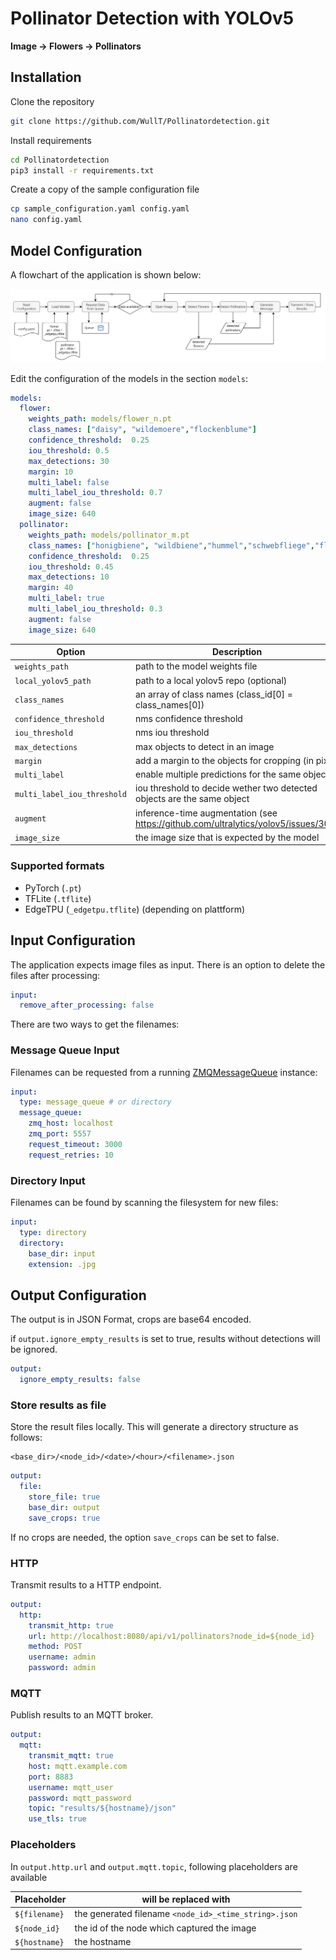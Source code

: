 # Pollinator Detection with YOLOv5

**Image &rarr; Flowers &rarr; Pollinators**

## Installation

Clone the repository
```sh
git clone https://github.com/WullT/Pollinatordetection.git
```

Install requirements
```sh
cd Pollinatordetection
pip3 install -r requirements.txt
```

Create a copy of the sample configuration file
```sh
cp sample_configuration.yaml config.yaml
nano config.yaml
```

## Model Configuration

A flowchart of the application is shown below:

![flowchart](images/flowchart.png)

Edit the configuration of the models in the section `models`:

```yaml
models:
  flower:
    weights_path: models/flower_n.pt
    class_names: ["daisy", "wildemoere","flockenblume"]
    confidence_threshold:  0.25
    iou_threshold: 0.5
    max_detections: 30
    margin: 10
    multi_label: false
    multi_label_iou_threshold: 0.7
    augment: false
    image_size: 640
  pollinator:
    weights_path: models/pollinator_m.pt
    class_names: ["honigbiene", "wildbiene","hummel","schwebfliege","fliege"]
    confidence_threshold:  0.25
    iou_threshold: 0.45
    max_detections: 10
    margin: 40
    multi_label: true
    multi_label_iou_threshold: 0.3
    augment: false
    image_size: 640
```
| Option                      | Description                                                                        |
| --------------------------- | ---------------------------------------------------------------------------------- |
| `weights_path`              | path to the model weights file                                                     |
| `local_yolov5_path`         | path to a local yolov5 repo (optional)                                             |
| `class_names`               | an array of class names (class_id[0] = class_names[0])                             |
| `confidence_threshold`      | nms confidence threshold                                                           |
| `iou_threshold`             | nms iou threshold                                                                  |
| `max_detections`            | max objects to detect in an image                                                  |
| `margin`                    | add a margin to the objects for cropping (in pixel)                                |
| `multi_label`               | enable multiple predictions for the same objects                                   |
| `multi_label_iou_threshold` | iou threshold to decide wether two detected objects are the same object            |
| `augment`                   | inference-time augmentation (see https://github.com/ultralytics/yolov5/issues/303) |
| `image_size`                | the image size that is expected by the model                                       |

### Supported formats

* PyTorch (`.pt`)
* TFLite (`.tflite`)
* EdgeTPU (`_edgetpu.tflite`) (depending on plattform)



## Input Configuration

The application expects image files as input. There is an option to delete the files after processing:
```yaml
input:
  remove_after_processing: false
```

There are two ways to get the filenames:

### Message Queue Input

Filenames can be requested from a running [ZMQMessageQueue](https://github.com/WullT/ZMQMessageQueue) instance:

```yaml
input:
  type: message_queue # or directory
  message_queue:
    zmq_host: localhost
    zmq_port: 5557
    request_timeout: 3000
    request_retries: 10
```

### Directory Input

Filenames can be found by scanning the filesystem for new files:

```yaml
input:
  type: directory
  directory:
    base_dir: input
    extension: .jpg
```

## Output Configuration

The output is in JSON Format, crops are base64 encoded.

if `output.ignore_empty_results` is set to true, results without detections will be ignored.

```yaml
output:
  ignore_empty_results: false
```

### Store results as file

Store the result files locally.
This will generate a directory structure as follows:
```
<base_dir>/<node_id>/<date>/<hour>/<filename>.json
```
```yaml
output:
  file:
    store_file: true
    base_dir: output
    save_crops: true
```
If no crops are needed, the option `save_crops` can be set to false.

### HTTP
Transmit results to a HTTP endpoint.

```yaml
output:
  http:
    transmit_http: true
    url: http://localhost:8080/api/v1/pollinators?node_id=${node_id}
    method: POST
    username: admin
    password: admin
```


### MQTT
Publish results to an MQTT broker.
```yaml
output:
  mqtt:
    transmit_mqtt: true
    host: mqtt.example.com
    port: 8883
    username: mqtt_user
    password: mqtt_password
    topic: "results/${hostname}/json"
    use_tls: true
```

### Placeholders

In `output.http.url` and `output.mqtt.topic`, following placeholders are available

| Placeholder   | will be replaced with                                 |
| ------------- | ----------------------------------------------------- |
| `${filename}` | the generated filename `<node_id>_<time_string>.json` |
| `${node_id}`  | the id of the node which captured the image           |
| `${hostname}` | the hostname                                          |